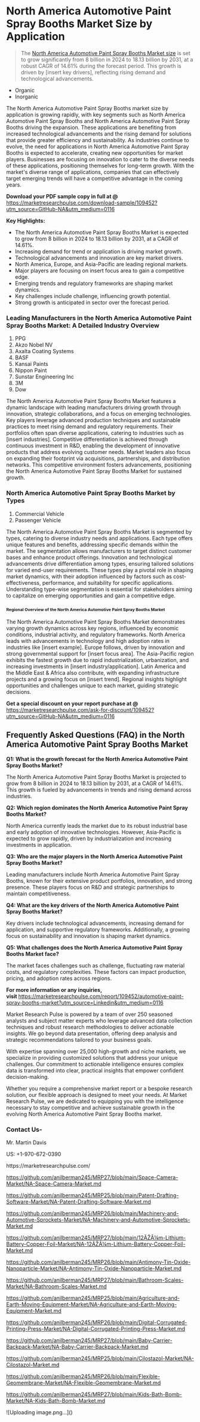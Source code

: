 <h1>North America Automotive Paint Spray Booths Market&nbsp;Size by Application</h1><blockquote><p>The <a href="https://marketresearchpulse.com/download-sample/109452?utm_source=GitHub-NA&amp;utm_medium=0116">North America Automotive Paint Spray Booths Market size</a> is set to grow significantly from 8 billion in 2024 to 18.13 billion by 2031, at a robust CAGR of 14.61% during the forecast period. This growth is driven by [insert key drivers], reflecting rising demand and technological advancements.</p></blockquote><ul><li>Organic<li> Inorganic</li></ul><p>The North America Automotive Paint Spray Booths market size by application is growing rapidly, with key segments such as North America Automotive Paint Spray Booths and North America Automotive Paint Spray Booths driving the expansion. These applications are benefiting from increased technological advancements and the rising demand for solutions that provide greater efficiency and sustainability. As industries continue to evolve, the need for applications in North America Automotive Paint Spray Booths is expected to accelerate, creating new opportunities for market players. Businesses are focusing on innovation to cater to the diverse needs of these applications, positioning themselves for long-term growth. With the market's diverse range of applications, companies that can effectively target emerging trends will have a competitive advantage in the coming years.</p><p><strong>Download your PDF sample copy in full at @ </strong><a href="https://marketresearchpulse.com/download-sample/109452?utm_source=GitHub-NA&amp;utm_medium=0116">https://marketresearchpulse.com/download-sample/109452?utm_source=GitHub-NA&amp;utm_medium=0116</a></p><p><strong>Key Highlights: </strong></p><ul><li>The North America Automotive Paint Spray Booths Market is expected to grow from 8 billion in 2024 to 18.13 billion by 2031, at a CAGR of 14.61%.</li><li>Increasing demand for trend or application is driving market growth.</li><li>Technological advancements and innovation are key market drivers.</li><li>North America, Europe, and Asia-Pacific are leading regional markets.</li><li>Major players are focusing on insert focus area to gain a competitive edge.</li><li>Emerging trends and regulatory frameworks are shaping market dynamics.</li><li>Key challenges include challenge, influencing growth potential.</li><li>Strong growth is anticipated in sector over the forecast period.</li></ul><h3>Leading Manufacturers in the North America Automotive Paint Spray Booths Market: A Detailed Industry Overview</h3><ol><li>PPG</li><li>Akzo Nobel NV</li><li>Axalta Coating Systems</li><li>BASF</li><li>Kansai Paints</li><li>Nippon Paint</li><li>Sunstar Engineering Inc</li><li>3M</li><li>Dow</li></ol><div class="flex max-w-full flex-col flex-grow"><div class="min-h-8 text-message flex w-full flex-col items-end gap-2 whitespace-normal break-words [.text-message+&amp;]:mt-5" dir="auto" data-message-author-role="assistant" data-message-id="fd8432e4-4910-450d-b182-61b7bfb0a01f" data-message-model-slug="gpt-4o"><div class="flex w-full flex-col gap-1 empty:hidden first:pt-[3px]"><div class="markdown prose w-full break-words dark:prose-invert light"><p>The North America Automotive Paint Spray Booths Market features a dynamic landscape with leading manufacturers driving growth through innovation, strategic collaborations, and a focus on emerging technologies. Key players leverage advanced production techniques and sustainable practices to meet rising demand and regulatory requirements. Their portfolios often span diverse applications, catering to industries such as [insert industries]. Competitive differentiation is achieved through continuous investment in R&amp;D, enabling the development of innovative products that address evolving customer needs. Market leaders also focus on expanding their footprint via acquisitions, partnerships, and distribution networks. This competitive environment fosters advancements, positioning the North America Automotive Paint Spray Booths Market for sustained growth.</p></div></div></div></div><h3>North America Automotive Paint Spray Booths Market by Types</h3><ol><li>Commercial Vehicle<li> Passenger Vehicle</li></ol><div class="flex max-w-full flex-col flex-grow"><div class="min-h-8 text-message flex w-full flex-col items-end gap-2 whitespace-normal break-words [.text-message+&amp;]:mt-5" dir="auto" data-message-author-role="assistant" data-message-id="084470be-0bb7-4664-bddf-5156b4f41249" data-message-model-slug="gpt-4o-mini"><div class="flex w-full flex-col gap-1 empty:hidden first:pt-[3px]"><div class="markdown prose w-full break-words dark:prose-invert light"><p>The North America Automotive Paint Spray Booths Market is segmented by types, catering to diverse industry needs and applications. Each type offers unique features and benefits, addressing specific demands within the market. The segmentation allows manufacturers to target distinct customer bases and enhance product offerings. Innovation and technological advancements drive differentiation among types, ensuring tailored solutions for varied end-user requirements. These types play a pivotal role in shaping market dynamics, with their adoption influenced by factors such as cost-effectiveness, performance, and suitability for specific applications. Understanding type-wise segmentation is essential for stakeholders aiming to capitalize on emerging opportunities and gain a competitive edge.</p></div></div></div></div><h3><span style="font-size: 11px;">Regional Overview of the North America Automotive Paint Spray Booths Market</span></h3><div class="flex max-w-full flex-col flex-grow"><div class="min-h-8 text-message flex w-full flex-col items-end gap-2 whitespace-normal break-words [.text-message+&amp;]:mt-5" dir="auto" data-message-author-role="assistant" data-message-id="e9038762-ce64-4e30-91c9-9bd413514231" data-message-model-slug="gpt-4o-mini"><div class="flex w-full flex-col gap-1 empty:hidden first:pt-[3px]"><div class="markdown prose w-full break-words dark:prose-invert light"><p>The North America Automotive Paint Spray Booths Market demonstrates varying growth dynamics across key regions, influenced by economic conditions, industrial activity, and regulatory frameworks. North America leads with advancements in technology and high adoption rates in industries like [insert example]. Europe follows, driven by innovation and strong governmental support for [insert focus area]. The Asia-Pacific region exhibits the fastest growth due to rapid industrialization, urbanization, and increasing investments in [insert industry/application]. Latin America and the Middle East &amp; Africa also contribute, with expanding infrastructure projects and a growing focus on [insert trend]. Regional insights highlight opportunities and challenges unique to each market, guiding strategic decisions.</p></div></div></div></div><p><strong>Get a special discount on your report purchase at @ </strong><a href="https://marketresearchpulse.com/ask-for-discount/109452?utm_source=GitHub-NA&amp;utm_medium=0116">https://marketresearchpulse.com/ask-for-discount/109452?utm_source=GitHub-NA&amp;utm_medium=0116</a></p><h2>Frequently Asked Questions (FAQ) in the North America Automotive Paint Spray Booths Market</h2><p><strong>Q1: What is the growth forecast for the North America Automotive Paint Spray Booths Market?</strong></p><p>The North America Automotive Paint Spray Booths Market is projected to grow from 8 billion in 2024 to 18.13 billion by 2031, at a CAGR of 14.61%. This growth is fueled by advancements in trends and rising demand across industries.</p><p><strong>Q2: Which region dominates the North America Automotive Paint Spray Booths Market?</strong></p><p>North America currently leads the market due to its robust industrial base and early adoption of innovative technologies. However, Asia-Pacific is expected to grow rapidly, driven by industrialization and increasing investments in application.</p><p><strong>Q3: Who are the major players in the North America Automotive Paint Spray Booths Market?</strong></p><p>Leading manufacturers include North America Automotive Paint Spray Booths, known for their extensive product portfolios, innovation, and strong presence. These players focus on R&amp;D and strategic partnerships to maintain competitiveness.</p><p><strong>Q4: What are the key drivers of the North America Automotive Paint Spray Booths Market?</strong></p><p>Key drivers include technological advancements, increasing demand for application, and supportive regulatory frameworks. Additionally, a growing focus on sustainability and innovation is shaping market dynamics.</p><p><strong>Q5: What challenges does the North America Automotive Paint Spray Booths Market face?</strong></p><p>The market faces challenges such as challenge, fluctuating raw material costs, and regulatory complexities. These factors can impact production, pricing, and adoption rates across regions.</p><p><strong>For more information or any inquiries, visit&nbsp;</strong><a href="https://marketresearchpulse.com/report/109452/automotive-paint-spray-booths-market?utm_source=Linkedin&utm_medium=0116">https://marketresearchpulse.com/report/109452/automotive-paint-spray-booths-market?utm_source=Linkedin&utm_medium=0116</a></p><p>Market Research Pulse is powered by a team of over 250 seasoned analysts and subject matter experts who leverage advanced data collection techniques and robust research methodologies to deliver actionable insights. We go beyond data presentation, offering deep analysis and strategic recommendations tailored to your business goals.</p><p>With expertise spanning over 25,000 high-growth and niche markets, we specialize in providing customized solutions that address your unique challenges. Our commitment to actionable intelligence ensures complex data is transformed into clear, practical insights that empower confident decision-making.</p><p>Whether you require a comprehensive market report or a bespoke research solution, our flexible approach is designed to meet your needs. At Market Research Pulse, we are dedicated to equipping you with the intelligence necessary to stay competitive and achieve sustainable growth in the evolving North America Automotive Paint Spray Booths market.</p><h3><strong>Contact Us-</strong></h3><p>Mr. Martin Davis</p><p>US: +1-970-672-0390</p><p>https://marketresearchpulse.com/</p><p><a href="https://github.com/anilberman245/MRP27/blob/main/Space-Camera-Market/NA-Space-Camera-Market.md">https://github.com/anilberman245/MRP27/blob/main/Space-Camera-Market/NA-Space-Camera-Market.md</a></p><p><a href="https://github.com/anilberman245/MRP25/blob/main/Patent-Drafting-Software-Market/NA-Patent-Drafting-Software-Market.md">https://github.com/anilberman245/MRP25/blob/main/Patent-Drafting-Software-Market/NA-Patent-Drafting-Software-Market.md</a></p><p><a href="https://github.com/anilberman245/MRP26/blob/main/Machinery-and-Automotive-Sprockets-Market/NA-Machinery-and-Automotive-Sprockets-Market.md">https://github.com/anilberman245/MRP26/blob/main/Machinery-and-Automotive-Sprockets-Market/NA-Machinery-and-Automotive-Sprockets-Market.md</a></p><p><a href="https://github.com/anilberman245/MRP27/blob/main/12ÃŽÂ¼m-Lithium-Battery-Copper-Foil-Market/NA-12ÃŽÂ¼m-Lithium-Battery-Copper-Foil-Market.md">https://github.com/anilberman245/MRP27/blob/main/12ÃŽÂ¼m-Lithium-Battery-Copper-Foil-Market/NA-12ÃŽÂ¼m-Lithium-Battery-Copper-Foil-Market.md</a></p><p><a href="https://github.com/anilberman245/MRP26/blob/main/Antimony-Tin-Oxide-Nanoparticle-Market/NA-Antimony-Tin-Oxide-Nanoparticle-Market.md">https://github.com/anilberman245/MRP26/blob/main/Antimony-Tin-Oxide-Nanoparticle-Market/NA-Antimony-Tin-Oxide-Nanoparticle-Market.md</a></p><p><a href="https://github.com/anilberman245/MRP27/blob/main/Bathroom-Scales-Market/NA-Bathroom-Scales-Market.md">https://github.com/anilberman245/MRP27/blob/main/Bathroom-Scales-Market/NA-Bathroom-Scales-Market.md</a></p><p><a href="https://github.com/anilberman245/MRP25/blob/main/Agriculture-and-Earth-Moving-Equipment-Market/NA-Agriculture-and-Earth-Moving-Equipment-Market.md">https://github.com/anilberman245/MRP25/blob/main/Agriculture-and-Earth-Moving-Equipment-Market/NA-Agriculture-and-Earth-Moving-Equipment-Market.md</a></p><p><a href="https://github.com/anilberman245/MRP26/blob/main/Digital-Corrugated-Printing-Press-Market/NA-Digital-Corrugated-Printing-Press-Market.md">https://github.com/anilberman245/MRP26/blob/main/Digital-Corrugated-Printing-Press-Market/NA-Digital-Corrugated-Printing-Press-Market.md</a></p><p><a href="https://github.com/anilberman245/MRP27/blob/main/Baby-Carrier-Backpack-Market/NA-Baby-Carrier-Backpack-Market.md">https://github.com/anilberman245/MRP27/blob/main/Baby-Carrier-Backpack-Market/NA-Baby-Carrier-Backpack-Market.md</a></p><p><a href="https://github.com/anilberman245/MRP25/blob/main/Cilostazol-Market/NA-Cilostazol-Market.md">https://github.com/anilberman245/MRP25/blob/main/Cilostazol-Market/NA-Cilostazol-Market.md</a></p><p><a href="https://github.com/anilberman245/MRP26/blob/main/Flexible-Geomembrane-Market/NA-Flexible-Geomembrane-Market.md">https://github.com/anilberman245/MRP26/blob/main/Flexible-Geomembrane-Market/NA-Flexible-Geomembrane-Market.md</a></p><p><a href="https://github.com/anilberman245/MRP27/blob/main/Kids-Bath-Bomb-Market/NA-Kids-Bath-Bomb-Market.md">https://github.com/anilberman245/MRP27/blob/main/Kids-Bath-Bomb-Market/NA-Kids-Bath-Bomb-Market.md</a></p>
![Uploading image.png…]()
